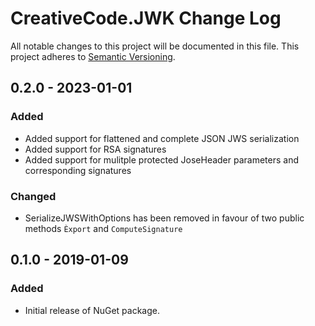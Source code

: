 # CreativeCode.JWK Change Log

All notable changes to this project will be documented in this file.
This project adheres to [Semantic Versioning](http://semver.org/).

## 0.2.0 - 2023-01-01

### Added
- Added support for flattened and complete JSON JWS serialization
- Added support for RSA signatures
- Added support for mulitple protected JoseHeader parameters and corresponding signatures

### Changed
- SerializeJWSWithOptions has been removed in favour of two public methods ``Èxport`` and ``ComputeSignature``

## 0.1.0 - 2019-01-09

### Added
- Initial release of NuGet package.
